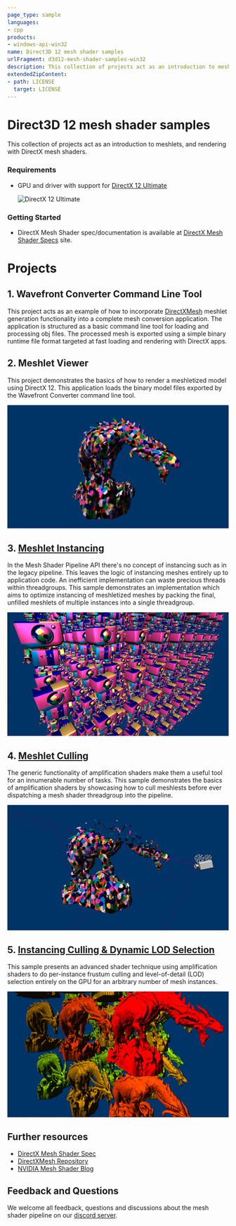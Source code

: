 ```yaml
---
page_type: sample
languages:
- cpp
products:
- windows-api-win32
name: Direct3D 12 mesh shader samples
urlFragment: d3d12-mesh-shader-samples-win32
description: This collection of projects act as an introduction to meshlets, and rendering with DirectX mesh shaders.
extendedZipContent:
- path: LICENSE
  target: LICENSE
---
```


# Direct3D 12 mesh shader samples
This collection of projects act as an introduction to meshlets, and rendering with DirectX mesh shaders.

### Requirements
* GPU and driver with support for [DirectX 12 Ultimate](http://aka.ms/DirectX12UltimateDev)

  <img src="../../../Assets/DirectX12Ultimate.png" alt="DirectX 12 Ultimate" height="100">

### Getting Started
* DirectX Mesh Shader spec/documentation is available at [DirectX Mesh Shader Specs](https://microsoft.github.io/DirectX-Specs/d3d/MeshShader.html) site.

# Projects
## 1. Wavefront Converter Command Line Tool
This project acts as an example of how to incorporate [DirectXMesh](https://github.com/microsoft/DirectXMesh) meshlet generation functionality into a complete mesh conversion application. The application is structured as a basic command line tool for loading and processing obj files. The processed mesh is exported using a simple binary runtime file format targeted at fast loading and rendering with DirectX apps.

## 2. Meshlet Viewer
This project demonstrates the basics of how to render a meshletized model using DirectX 12. This application loads the binary model files exported by the Wavefront Converter command line tool.

![D3D12 Meshlet Render Preview](src/MeshletRender/D3D12MeshletRender.png)

## 3. [Meshlet Instancing](src/MeshletInstancing/readme.md)
In the Mesh Shader Pipeline API there's no concept of instancing such as in the legacy pipeline. This leaves the logic of instancing meshes entirely up to application code. An inefficient implementation can waste precious threads within threadgroups. This sample demonstrates an implementation which aims to optimize instancing of meshletized meshes by packing the final, unfilled meshlets of multiple instances into a single threadgroup.

![D3D12 Meshlet Instancing Preview](src/MeshletInstancing/D3D12MeshletInstancing.png)

## 4. [Meshlet Culling](src/MeshletCull/readme.md)
The generic functionality of amplification shaders make them a useful tool for an innumerable number of tasks. This sample demonstrates the basics of amplification shaders by showcasing how to cull meshlests before ever dispatching a mesh shader threadgroup into the pipeline.

![D3D12 Meshlet Culling Preview](src/MeshletCull/D3D12MeshletCull.png)

## 5. [Instancing Culling & Dynamic LOD Selection](src/DynamicLOD/readme.md)
This sample presents an advanced shader technique using amplification shaders to do per-instance frustum culling and level-of-detail (LOD) selection entirely on the GPU for an arbitrary number of mesh instances.

![D3D12 Dynamic LOD Preview](src/DynamicLOD/D3D12DynamicLOD.png)

## Further resources
* [DirectX Mesh Shader Spec](https://microsoft.github.io/DirectX-Specs/d3d/MeshShader.html)
* [DirectXMesh Repository](https://github.com/microsoft/DirectXMesh)
* [NVIDIA Mesh Shader Blog](https://devblogs.nvidia.com/introduction-turing-mesh-shaders/)

## Feedback and Questions
We welcome all feedback, questions and discussions about the mesh shader pipeline on our [discord server](http://discord.gg/directx).

